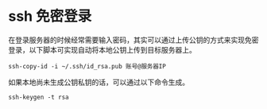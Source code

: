 # ssh 免密登录


在登录服务器的时候经常需要输入密码，其实可以通过上传公钥的方式来实现免密登录，以下脚本可实现自动将本地公钥上传到目标服务器上。

```shell
ssh-copy-id -i ~/.ssh/id_rsa.pub 账号@服务器IP
```

如果本地尚未生成公钥私钥的话，可以通过以下命令生成。

```shell
ssh-keygen -t rsa
```


